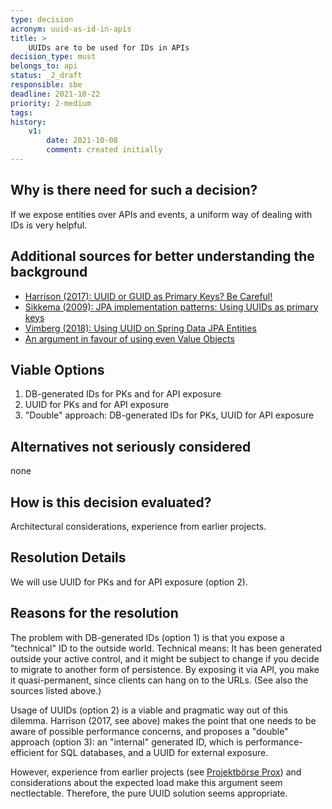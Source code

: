 ```yaml
---
type: decision
acronym: uuid-as-id-in-apis
title: >
    UUIDs are to be used for IDs in APIs
decision_type: must
belongs_to: api
status: _2_draft
responsible: sbe
deadline: 2021-10-22
priority: 2-medium
tags:
history:
    v1:
        date: 2021-10-08
        comment: created initially         
---
```


## Why is there need for such a decision?

If we expose entities over APIs and events, a uniform way of dealing with IDs is very helpful.  

## Additional sources for better understanding the background

* [Harrison (2017): UUID or GUID as Primary Keys? Be Careful!](https://tomharrisonjr.com/uuid-or-guid-as-primary-keys-be-careful-7b2aa3dcb439)
* [Sikkema (2009): JPA implementation patterns: Using UUIDs as primary keys](https://xebia.com/blog/jpa-implementation-patterns-using-uuids-as-primary-keys/)
* [Vimberg (2018): Using UUID on Spring Data JPA Entities   ](https://jivimberg.io/blog/2018/11/05/using-uuid-on-spring-data-jpa-entities/)
* [An argument in favour of using even Value Objects](https://buildplease.com/pages/vo-ids/)

## Viable Options

1. DB-generated IDs for PKs and for API exposure
1. UUID for PKs and for API exposure
1. "Double" approach: DB-generated IDs for PKs, UUID for API exposure


## Alternatives not seriously considered

none


## How is this decision evaluated?

Architectural considerations, experience from earlier projects. 

 
## Resolution Details

We will use UUID for PKs and for API exposure (option 2).

## Reasons for the resolution

The problem with DB-generated IDs (option 1) is that you expose a "technical" ID to the outside world. Technical
means: It has been generated outside your active control, and it might be subject to change if you decide to 
migrate to another form of persistence. By exposing it via API, you make it quasi-permanent, since clients 
can hang on to the URLs. (See also the sources listed above.)

Usage of UUIDs (option 2) is a viable and pragmatic way out of this dilemma. Harrison (2017, see above) makes the 
point that one needs to be aware of possible performance concerns, and proposes a "double" approach (option 3): an 
"internal" generated ID, which is performance-efficient for SQL databases, and a UUID for external exposure. 

However, experience from earlier projects (see [Projektbörse Prox](prox.innovation-hub.de)) and considerations 
about the expected load make this argument seem nectlectable. Therefore, the pure UUID solution seems appropriate.

